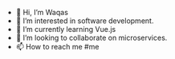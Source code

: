 - 👋 Hi, I’m Waqas
- 👀 I’m interested in software development. 
- 🌱 I’m currently learning Vue.js
- 💞️ I’m looking to collaborate on microservices.
- 📫 How to reach me #me

<!---
faysalitserviceswaqas/faysalitserviceswaqas is a ✨ special ✨ repository because its `README.md` (this file) appears on your GitHub profile.
You can click the Preview link to take a look at your changes.
--->

